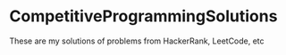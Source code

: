# CompetitiveProgrammingSolutions
These are my solutions of problems from HackerRank, LeetCode, etc
